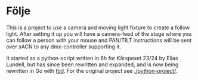 # Följe

This is a project to use a camera and moving light fixture to create a follow light. After setting it up you will have a camera-feed of the stage where you can follow a person with your mouse and PAN/TILT instructions will be sent over sACN to any dmx-controller supporting it.

It started as a python-script written in 6h for Kårspexet 23/24 by Elias Lundell, but has since been rewritten and expanded, and is now being rewritten in Go with [tbd](). For the original project see [./python-project/](https://github.com/LogFlames/folje/tree/main/python-project).
